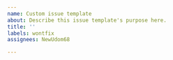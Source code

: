 ```yaml
---
name: Custom issue template
about: Describe this issue template's purpose here.
title: ''
labels: wontfix
assignees: NewUdom68

---
```



